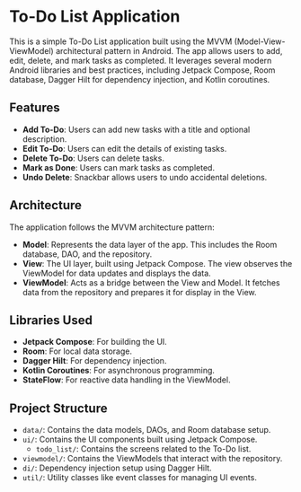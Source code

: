 # To-Do List Application

This is a simple To-Do List application built using the MVVM (Model-View-ViewModel) architectural pattern in Android. The app allows users to add, edit, delete, and mark tasks as completed. It leverages several modern Android libraries and best practices, including Jetpack Compose, Room database, Dagger Hilt for dependency injection, and Kotlin coroutines.

## Features

- **Add To-Do**: Users can add new tasks with a title and optional description.
- **Edit To-Do**: Users can edit the details of existing tasks.
- **Delete To-Do**: Users can delete tasks.
- **Mark as Done**: Users can mark tasks as completed.
- **Undo Delete**: Snackbar allows users to undo accidental deletions.

## Architecture

The application follows the MVVM architecture pattern:

- **Model**: Represents the data layer of the app. This includes the Room database, DAO, and the repository.
- **View**: The UI layer, built using Jetpack Compose. The view observes the ViewModel for data updates and displays the data.
- **ViewModel**: Acts as a bridge between the View and Model. It fetches data from the repository and prepares it for display in the View.

## Libraries Used

- **Jetpack Compose**: For building the UI.
- **Room**: For local data storage.
- **Dagger Hilt**: For dependency injection.
- **Kotlin Coroutines**: For asynchronous programming.
- **StateFlow**: For reactive data handling in the ViewModel.

## Project Structure

- `data/`: Contains the data models, DAOs, and Room database setup.
- `ui/`: Contains the UI components built using Jetpack Compose.
  - `todo_list/`: Contains the screens related to the To-Do list.
- `viewmodel/`: Contains the ViewModels that interact with the repository.
- `di/`: Dependency injection setup using Dagger Hilt.
- `util/`: Utility classes like event classes for managing UI events.

